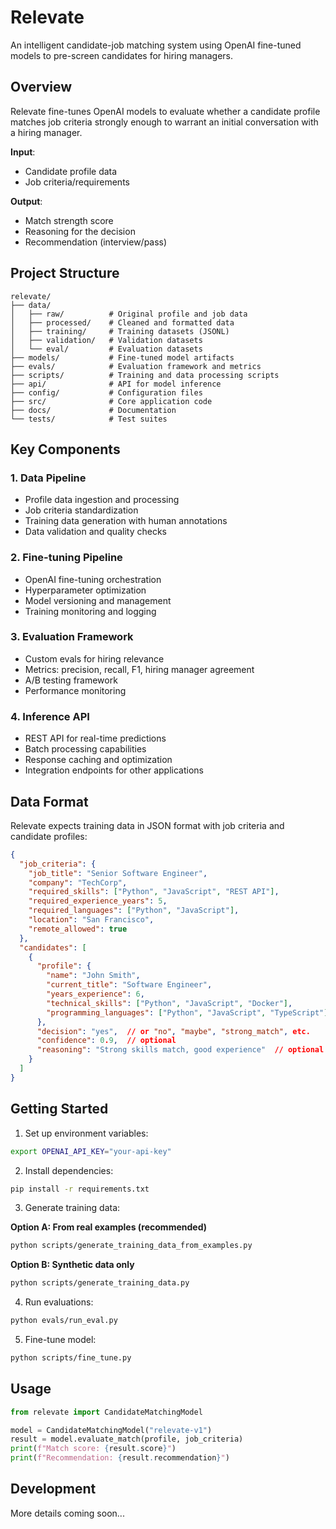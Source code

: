# Relevate

An intelligent candidate-job matching system using OpenAI fine-tuned models to pre-screen candidates for hiring managers.

## Overview

Relevate fine-tunes OpenAI models to evaluate whether a candidate profile matches job criteria strongly enough to warrant an initial conversation with a hiring manager.

**Input**: 
- Candidate profile data
- Job criteria/requirements

**Output**: 
- Match strength score
- Reasoning for the decision
- Recommendation (interview/pass)

## Project Structure

```
relevate/
├── data/
│   ├── raw/          # Original profile and job data
│   ├── processed/    # Cleaned and formatted data
│   ├── training/     # Training datasets (JSONL)
│   ├── validation/   # Validation datasets
│   └── eval/         # Evaluation datasets
├── models/           # Fine-tuned model artifacts
├── evals/            # Evaluation framework and metrics
├── scripts/          # Training and data processing scripts
├── api/              # API for model inference
├── config/           # Configuration files
├── src/              # Core application code
├── docs/             # Documentation
└── tests/            # Test suites
```

## Key Components

### 1. Data Pipeline
- Profile data ingestion and processing
- Job criteria standardization
- Training data generation with human annotations
- Data validation and quality checks

### 2. Fine-tuning Pipeline
- OpenAI fine-tuning orchestration
- Hyperparameter optimization
- Model versioning and management
- Training monitoring and logging

### 3. Evaluation Framework
- Custom evals for hiring relevance
- Metrics: precision, recall, F1, hiring manager agreement
- A/B testing framework
- Performance monitoring

### 4. Inference API
- REST API for real-time predictions
- Batch processing capabilities
- Response caching and optimization
- Integration endpoints for other applications

## Data Format

Relevate expects training data in JSON format with job criteria and candidate profiles:

```json
{
  "job_criteria": {
    "job_title": "Senior Software Engineer",
    "company": "TechCorp",
    "required_skills": ["Python", "JavaScript", "REST API"],
    "required_experience_years": 5,
    "required_languages": ["Python", "JavaScript"],
    "location": "San Francisco",
    "remote_allowed": true
  },
  "candidates": [
    {
      "profile": {
        "name": "John Smith",
        "current_title": "Software Engineer",
        "years_experience": 6,
        "technical_skills": ["Python", "JavaScript", "Docker"],
        "programming_languages": ["Python", "JavaScript", "TypeScript"]
      },
      "decision": "yes",  // or "no", "maybe", "strong_match", etc.
      "confidence": 0.9,  // optional
      "reasoning": "Strong skills match, good experience"  // optional
    }
  ]
}
```

## Getting Started

1. Set up environment variables:
```bash
export OPENAI_API_KEY="your-api-key"
```

2. Install dependencies:
```bash
pip install -r requirements.txt
```

3. Generate training data:

**Option A: From real examples (recommended)**
```bash
python scripts/generate_training_data_from_examples.py
```

**Option B: Synthetic data only**
```bash
python scripts/generate_training_data.py
```

4. Run evaluations:
```bash
python evals/run_eval.py
```

5. Fine-tune model:
```bash
python scripts/fine_tune.py
```

## Usage

```python
from relevate import CandidateMatchingModel

model = CandidateMatchingModel("relevate-v1")
result = model.evaluate_match(profile, job_criteria)
print(f"Match score: {result.score}")
print(f"Recommendation: {result.recommendation}")
```

## Development

More details coming soon...